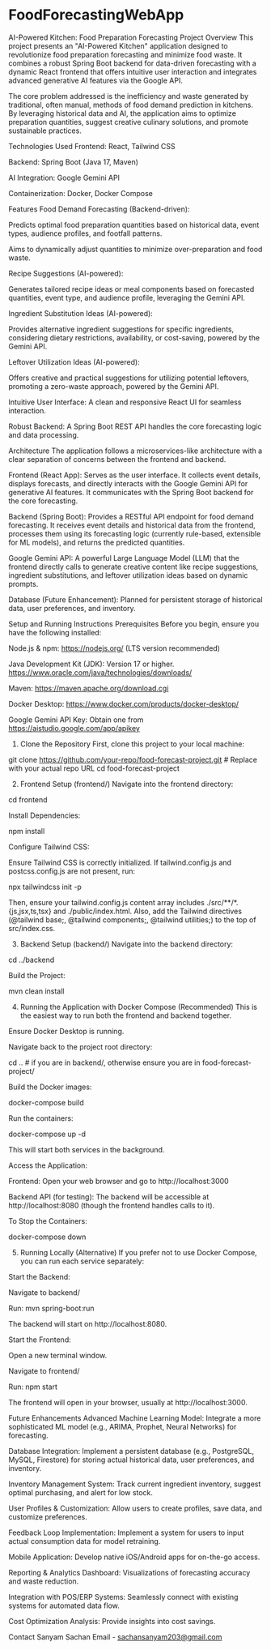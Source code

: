 # FoodForecastingWebApp

AI-Powered Kitchen: Food Preparation Forecasting
Project Overview
This project presents an "AI-Powered Kitchen" application designed to revolutionize food preparation forecasting and minimize food waste. It combines a robust Spring Boot backend for data-driven forecasting with a dynamic React frontend that offers intuitive user interaction and integrates advanced generative AI features via the Google API.

The core problem addressed is the inefficiency and waste generated by traditional, often manual, methods of food demand prediction in kitchens. By leveraging historical data and AI, the application aims to optimize preparation quantities, suggest creative culinary solutions, and promote sustainable practices.

Technologies Used
Frontend: React, Tailwind CSS

Backend: Spring Boot (Java 17, Maven)

AI Integration: Google Gemini API 

Containerization: Docker, Docker Compose

Features
Food Demand Forecasting (Backend-driven):

Predicts optimal food preparation quantities based on historical data, event types, audience profiles, and footfall patterns.

Aims to dynamically adjust quantities to minimize over-preparation and food waste.

Recipe Suggestions (AI-powered):

Generates tailored recipe ideas or meal components based on forecasted quantities, event type, and audience profile, leveraging the Gemini API.

Ingredient Substitution Ideas (AI-powered):

Provides alternative ingredient suggestions for specific ingredients, considering dietary restrictions, availability, or cost-saving, powered by the Gemini API.

Leftover Utilization Ideas (AI-powered):

Offers creative and practical suggestions for utilizing potential leftovers, promoting a zero-waste approach, powered by the Gemini API.

Intuitive User Interface: A clean and responsive React UI for seamless interaction.

Robust Backend: A Spring Boot REST API handles the core forecasting logic and data processing.

Architecture
The application follows a microservices-like architecture with a clear separation of concerns between the frontend and backend.


Frontend (React App): Serves as the user interface. It collects event details, displays forecasts, and directly interacts with the Google Gemini API for generative AI features. It communicates with the Spring Boot backend for the core forecasting.

Backend (Spring Boot): Provides a RESTful API endpoint for food demand forecasting. It receives event details and historical data from the frontend, processes them using its forecasting logic (currently rule-based, extensible for ML models), and returns the predicted quantities.

Google Gemini API: A powerful Large Language Model (LLM) that the frontend directly calls to generate creative content like recipe suggestions, ingredient substitutions, and leftover utilization ideas based on dynamic prompts.

Database (Future Enhancement): Planned for persistent storage of historical data, user preferences, and inventory.

Setup and Running Instructions
Prerequisites
Before you begin, ensure you have the following installed:

Node.js & npm: https://nodejs.org/ (LTS version recommended)

Java Development Kit (JDK): Version 17 or higher. https://www.oracle.com/java/technologies/downloads/

Maven: https://maven.apache.org/download.cgi

Docker Desktop: https://www.docker.com/products/docker-desktop/

Google Gemini API Key: Obtain one from https://aistudio.google.com/app/apikey

1. Clone the Repository
First, clone this project to your local machine:

git clone https://github.com/your-repo/food-forecast-project.git # Replace with your actual repo URL
cd food-forecast-project

2. Frontend Setup (frontend/)
Navigate into the frontend directory:

cd frontend

Install Dependencies:

npm install

Configure Tailwind CSS:

Ensure Tailwind CSS is correctly initialized. If tailwind.config.js and postcss.config.js are not present, run:

npx tailwindcss init -p

Then, ensure your tailwind.config.js content array includes ./src/**/*.{js,jsx,ts,tsx} and ./public/index.html. Also, add the Tailwind directives (@tailwind base;, @tailwind components;, @tailwind utilities;) to the top of src/index.css.


3. Backend Setup (backend/)
Navigate into the backend directory:

cd ../backend

Build the Project:

mvn clean install

4. Running the Application with Docker Compose (Recommended)
This is the easiest way to run both the frontend and backend together.

Ensure Docker Desktop is running.

Navigate back to the project root directory:

cd .. # if you are in backend/, otherwise ensure you are in food-forecast-project/

Build the Docker images:

docker-compose build

Run the containers:

docker-compose up -d

This will start both services in the background.

Access the Application:

Frontend: Open your web browser and go to http://localhost:3000

Backend API (for testing): The backend will be accessible at http://localhost:8080 (though the frontend handles calls to it).

To Stop the Containers:

docker-compose down

5. Running Locally (Alternative)
If you prefer not to use Docker Compose, you can run each service separately:

Start the Backend:

Navigate to backend/

Run: mvn spring-boot:run

The backend will start on http://localhost:8080.

Start the Frontend:

Open a new terminal window.

Navigate to frontend/

Run: npm start

The frontend will open in your browser, usually at http://localhost:3000.

Future Enhancements
Advanced Machine Learning Model: Integrate a more sophisticated ML model (e.g., ARIMA, Prophet, Neural Networks) for forecasting.

Database Integration: Implement a persistent database (e.g., PostgreSQL, MySQL, Firestore) for storing actual historical data, user preferences, and inventory.

Inventory Management System: Track current ingredient inventory, suggest optimal purchasing, and alert for low stock.

User Profiles & Customization: Allow users to create profiles, save data, and customize preferences.

Feedback Loop Implementation: Implement a system for users to input actual consumption data for model retraining.

Mobile Application: Develop native iOS/Android apps for on-the-go access.

Reporting & Analytics Dashboard: Visualizations of forecasting accuracy and waste reduction.

Integration with POS/ERP Systems: Seamlessly connect with existing systems for automated data flow.

Cost Optimization Analysis: Provide insights into cost savings.

Contact
Sanyam Sachan
Email - sachansanyam203@gmail.com
